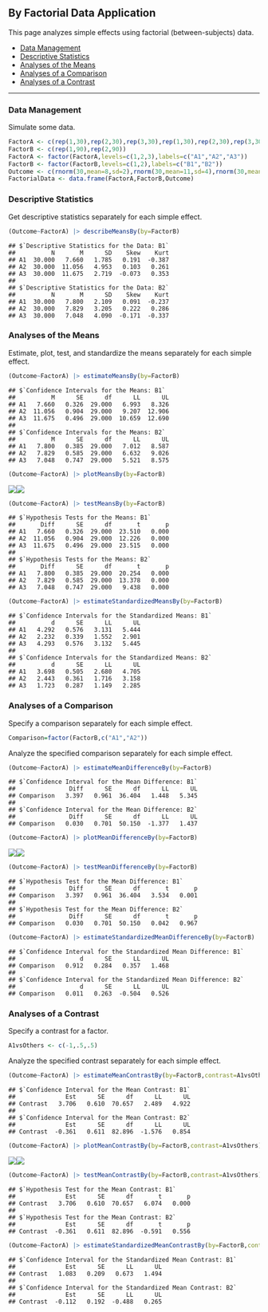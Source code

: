 
## By Factorial Data Application

This page analyzes simple effects using factorial (between-subjects)
data.

- [Data Management](#data-management)
- [Descriptive Statistics](#descriptive-statistics)
- [Analyses of the Means](#analyses-of-the-means)
- [Analyses of a Comparison](#analyses-of-a-comparison)
- [Analyses of a Contrast](#analyses-of-a-contrast)

------------------------------------------------------------------------

### Data Management

Simulate some data.

``` r
FactorA <- c(rep(1,30),rep(2,30),rep(3,30),rep(1,30),rep(2,30),rep(3,30))
FactorB <- c(rep(1,90),rep(2,90))
FactorA <- factor(FactorA,levels=c(1,2,3),labels=c("A1","A2","A3"))
FactorB <- factor(FactorB,levels=c(1,2),labels=c("B1","B2"))
Outcome <- c(rnorm(30,mean=8,sd=2),rnorm(30,mean=11,sd=4),rnorm(30,mean=12,sd=4),rnorm(30,mean=8,sd=2),rnorm(30,mean=8,sd=3),rnorm(30,mean=7,sd=4))
FactorialData <- data.frame(FactorA,FactorB,Outcome)
```

### Descriptive Statistics

Get descriptive statistics separately for each simple effect.

``` r
(Outcome~FactorA) |> describeMeansBy(by=FactorB)
```

    ## $`Descriptive Statistics for the Data: B1`
    ##          N       M      SD    Skew    Kurt
    ## A1  30.000   7.660   1.785   0.191  -0.387
    ## A2  30.000  11.056   4.953   0.103   0.261
    ## A3  30.000  11.675   2.719  -0.073   0.353
    ## 
    ## $`Descriptive Statistics for the Data: B2`
    ##          N       M      SD    Skew    Kurt
    ## A1  30.000   7.800   2.109   0.091  -0.237
    ## A2  30.000   7.829   3.205   0.222   0.286
    ## A3  30.000   7.048   4.090  -0.171  -0.337

### Analyses of the Means

Estimate, plot, test, and standardize the means separately for each
simple effect.

``` r
(Outcome~FactorA) |> estimateMeansBy(by=FactorB)
```

    ## $`Confidence Intervals for the Means: B1`
    ##          M      SE      df      LL      UL
    ## A1   7.660   0.326  29.000   6.993   8.326
    ## A2  11.056   0.904  29.000   9.207  12.906
    ## A3  11.675   0.496  29.000  10.659  12.690
    ## 
    ## $`Confidence Intervals for the Means: B2`
    ##          M      SE      df      LL      UL
    ## A1   7.800   0.385  29.000   7.012   8.587
    ## A2   7.829   0.585  29.000   6.632   9.026
    ## A3   7.048   0.747  29.000   5.521   8.575

``` r
(Outcome~FactorA) |> plotMeansBy(by=FactorB)
```

![](figures/By-Factorial-Means-1.png)<!-- -->![](figures/By-Factorial-Means-2.png)<!-- -->

``` r
(Outcome~FactorA) |> testMeansBy(by=FactorB)
```

    ## $`Hypothesis Tests for the Means: B1`
    ##       Diff      SE      df       t       p
    ## A1   7.660   0.326  29.000  23.510   0.000
    ## A2  11.056   0.904  29.000  12.226   0.000
    ## A3  11.675   0.496  29.000  23.515   0.000
    ## 
    ## $`Hypothesis Tests for the Means: B2`
    ##       Diff      SE      df       t       p
    ## A1   7.800   0.385  29.000  20.254   0.000
    ## A2   7.829   0.585  29.000  13.378   0.000
    ## A3   7.048   0.747  29.000   9.438   0.000

``` r
(Outcome~FactorA) |> estimateStandardizedMeansBy(by=FactorB)
```

    ## $`Confidence Intervals for the Standardized Means: B1`
    ##          d      SE      LL      UL
    ## A1   4.292   0.576   3.131   5.444
    ## A2   2.232   0.339   1.552   2.901
    ## A3   4.293   0.576   3.132   5.445
    ## 
    ## $`Confidence Intervals for the Standardized Means: B2`
    ##          d      SE      LL      UL
    ## A1   3.698   0.505   2.680   4.705
    ## A2   2.443   0.361   1.716   3.158
    ## A3   1.723   0.287   1.149   2.285

### Analyses of a Comparison

Specify a comparison separately for each simple effect.

``` r
Comparison=factor(FactorB,c("A1","A2"))
```

Analyze the specified comparison separately for each simple effect.

``` r
(Outcome~FactorA) |> estimateMeanDifferenceBy(by=FactorB)
```

    ## $`Confidence Interval for the Mean Difference: B1`
    ##               Diff      SE      df      LL      UL
    ## Comparison   3.397   0.961  36.404   1.448   5.345
    ## 
    ## $`Confidence Interval for the Mean Difference: B2`
    ##               Diff      SE      df      LL      UL
    ## Comparison   0.030   0.701  50.150  -1.377   1.437

``` r
(Outcome~FactorA) |> plotMeanDifferenceBy(by=FactorB)
```

![](figures/By-Factorial-Comparison-1.png)<!-- -->![](figures/By-Factorial-Comparison-2.png)<!-- -->

``` r
(Outcome~FactorA) |> testMeanDifferenceBy(by=FactorB)
```

    ## $`Hypothesis Test for the Mean Difference: B1`
    ##               Diff      SE      df       t       p
    ## Comparison   3.397   0.961  36.404   3.534   0.001
    ## 
    ## $`Hypothesis Test for the Mean Difference: B2`
    ##               Diff      SE      df       t       p
    ## Comparison   0.030   0.701  50.150   0.042   0.967

``` r
(Outcome~FactorA) |> estimateStandardizedMeanDifferenceBy(by=FactorB)
```

    ## $`Confidence Interval for the Standardized Mean Difference: B1`
    ##                  d      SE      LL      UL
    ## Comparison   0.912   0.284   0.357   1.468
    ## 
    ## $`Confidence Interval for the Standardized Mean Difference: B2`
    ##                  d      SE      LL      UL
    ## Comparison   0.011   0.263  -0.504   0.526

### Analyses of a Contrast

Specify a contrast for a factor.

``` r
A1vsOthers <- c(-1,.5,.5)
```

Analyze the specified contrast separately for each simple effect.

``` r
(Outcome~FactorA) |> estimateMeanContrastBy(by=FactorB,contrast=A1vsOthers)
```

    ## $`Confidence Interval for the Mean Contrast: B1`
    ##              Est      SE      df      LL      UL
    ## Contrast   3.706   0.610  70.657   2.489   4.922
    ## 
    ## $`Confidence Interval for the Mean Contrast: B2`
    ##              Est      SE      df      LL      UL
    ## Contrast  -0.361   0.611  82.896  -1.576   0.854

``` r
(Outcome~FactorA) |> plotMeanContrastBy(by=FactorB,contrast=A1vsOthers)
```

![](figures/By-Factorial-Contrast-1.png)<!-- -->![](figures/By-Factorial-Contrast-2.png)<!-- -->

``` r
(Outcome~FactorA) |> testMeanContrastBy(by=FactorB,contrast=A1vsOthers)
```

    ## $`Hypothesis Test for the Mean Contrast: B1`
    ##              Est      SE      df       t       p
    ## Contrast   3.706   0.610  70.657   6.074   0.000
    ## 
    ## $`Hypothesis Test for the Mean Contrast: B2`
    ##              Est      SE      df       t       p
    ## Contrast  -0.361   0.611  82.896  -0.591   0.556

``` r
(Outcome~FactorA) |> estimateStandardizedMeanContrastBy(by=FactorB,contrast=A1vsOthers)
```

    ## $`Confidence Interval for the Standardized Mean Contrast: B1`
    ##              Est      SE      LL      UL
    ## Contrast   1.083   0.209   0.673   1.494
    ## 
    ## $`Confidence Interval for the Standardized Mean Contrast: B2`
    ##              Est      SE      LL      UL
    ## Contrast  -0.112   0.192  -0.488   0.265
